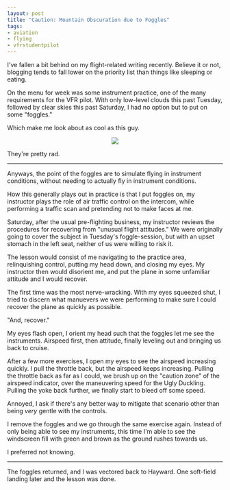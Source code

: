 ```yaml
---
layout: post
title: "Caution: Mountain Obscuration due to Foggles"
tags:
- aviation
- flying
- vfrstudentpilot
---
```


I've fallen a bit behind on my flight-related writing recently. Believe it or
not, blogging tends to fall lower on the priority list than things like
sleeping or eating.

On the menu for week was some instrument practice, one of the many requirements
for the VFR pilot. With only low-level clouds this past Tuesday, followed by
clear skies this past Saturday, I had no option but to put on some "foggles."

Which make me look about as cool as this guy.

<center><img
src="http://agentdero.cachefly.net/unethicalblogger.com/images/foggles.jpg"/></center>

They're pretty rad.


---

Anyways, the point of the foggles are to simulate flying in instrument
conditions, without needing to actually fly in instrument conditions.

How this generally plays out in practice is that I put foggles on, my
instructor plays the role of air traffic control on the intercom, while
performing a traffic scan and pretending not to make faces at me.

Saturday, after the usual pre-flighting business, my instructor reviews the
procedures for recovering from "unusual flight attitudes." We were originally
going to cover the subject in Tuesday's foggle-session, but with an upset
stomach in the left seat, neither of us were willing to risk it.

The lesson would consist of me navigating to the practice area, relinquishing
control, putting my head down, and closing my eyes. My instructor then would
disorient me, and put the plane in some unfamiliar attitude and I would
recover.

The first time was the most nerve-wracking. With my eyes squeezed shut, I tried
to discern what manuevers we were performing to make sure I could recover the
plane as quickly as possible.

"And, recover."

My eyes flash open, I orient my head such that the foggles let me see the
instruments. Airspeed first, then attitude, finally leveling out and bringing
us back to cruise.


After a few more exercises, I open my eyes to see the airspeed increasing
quickly. I pull the throttle back, but the airspeed keeps increasing. Pulling
the throttle back as far as I could, we brush up on the "caution zone" of the
airspeed indicator, over the maneuvering speed for the Ugly Duckling. Pulling
the yoke back further, we finally start to bleed off some speed.

Annoyed, I ask if there's any better way to mitigate that scenario other than
being *very* gentle with the controls.


I remove the foggles and we go through the same exercise again. Instead of
only being able to see my instruments, this time I'm able to see the
windscreen fill with green and brown as the ground rushes towards us.

I preferred not knowing.

---


The foggles returned, and I was vectored back to Hayward. One soft-field
landing later and the lesson was done.

